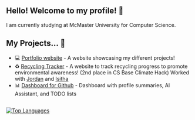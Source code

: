 ## Hello! Welcome to my profile! 👋

I am currently studying at McMaster University for Computer Science.

## My Projects... 📱

- 💻 [Portfolio website](https://lewinl349.github.io/) - A website showcasing my different projects!
- ♻️ [Recycling Tracker](https://github.com/JordanYChu/RecyclingTracker) - A website to track recycling progress to promote environmental awareness! (2nd place in CS Base Climate Hack) Worked with [Jordan](https://github.com/JordanYChu) and [Isitha](https://github.com/IsithaT)
- 📊 [Dashboard for Github](https://github.com/lewinl349/Github-Dashboard) - Dashboard with profile summaries, AI Assistant, and TODO lists

##

[![Top Languages](https://github-readme-stats.vercel.app/api/top-langs/?username=lewinl349&hide=gap,GDScript,HTML&layout=donut&size_weight=0.5&count_weight=0.5)](https://github.com/anuraghazra/github-readme-stats)
